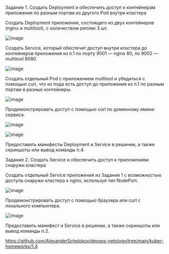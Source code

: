 Задание 1. Создать Deployment и обеспечить доступ к контейнерам приложения по разным портам из другого Pod внутри кластера

Создать Deployment приложения, состоящего из двух контейнеров (nginx и multitool), с количеством реплик 3 шт.

![image](https://github.com/AlexanderSchelokov/devops-netology/assets/121572590/5f39e561-0945-4257-b57c-d74d51c30766)

Создать Service, который обеспечит доступ внутри кластера до контейнеров приложения из п.1 по порту 9001 — nginx 80, по 9002 — multitool 8080.

![image](https://github.com/AlexanderSchelokov/devops-netology/assets/121572590/77991b1c-a304-4843-9fbc-322789e59a61)


Создать отдельный Pod с приложением multitool и убедиться с помощью curl, что из пода есть доступ до приложения из п.1 по разным портам в разные контейнеры.

![image](https://github.com/AlexanderSchelokov/devops-netology/assets/121572590/171b9e9a-73f9-4d0d-99c6-46883b13c63d)


Продемонстрировать доступ с помощью curl по доменному имени сервиса.

![image](https://github.com/AlexanderSchelokov/devops-netology/assets/121572590/13a401a6-493d-462a-8c94-6c9fa20ae4b1)

![image](https://github.com/AlexanderSchelokov/devops-netology/assets/121572590/1ec3fecf-112a-496e-aded-ccccf3d10118)

Предоставить манифесты Deployment и Service в решении, а также скриншоты или вывод команды п.4.

Задание 2. Создать Service и обеспечить доступ к приложениям снаружи кластера

Создать отдельный Service приложения из Задания 1 с возможностью доступа снаружи кластера к nginx, используя тип NodePort.

![image](https://github.com/AlexanderSchelokov/devops-netology/assets/121572590/6d2e78e6-4262-476d-9170-4cc7a4917367)

Продемонстрировать доступ с помощью браузера или curl с локального компьютера.

![image](https://github.com/AlexanderSchelokov/devops-netology/assets/121572590/610607cd-6dc1-4b10-a033-a499c43b5c38)

Предоставить манифест и Service в решении, а также скриншоты или вывод команды п.2.

https://github.com/AlexanderSchelokov/devops-netology/tree/main/kuber-homeworks/1.4
